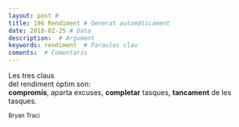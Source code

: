 ```yaml
---
layout: post #
title: 196 Rendiment # Generat automàticament
date: 2018-02-25 # Data
description:  # Argument
keywords: rendiment  # Paraules clau
coments:  # Comentaris
---
```


Les tres claus <br />
del rendiment òptim son: <br />
**compromís**, aparta excuses,
**completar** tasques,
**tancament** de les tasques.

<small>Bryan Traci</small>
